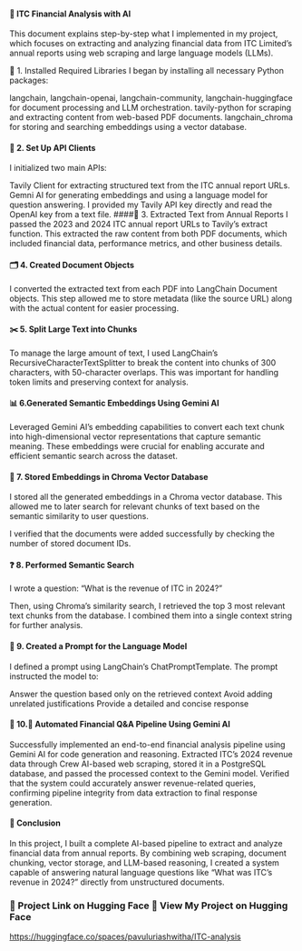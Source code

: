 #### 📄 ITC Financial Analysis with AI
This document explains step-by-step what I implemented in my project, which focuses on extracting and analyzing financial data from ITC Limited’s annual reports using web scraping and large language models (LLMs).

🔧 1. Installed Required Libraries
I began by installing all necessary Python packages:

langchain, langchain-openai, langchain-community, langchain-huggingface for document processing and LLM orchestration.
tavily-python for scraping and extracting content from web-based PDF documents.
langchain_chroma for storing and searching embeddings using a vector database.
#### 🔑 2. Set Up API Clients
I initialized two main APIs:

Tavily Client for extracting structured text from the ITC annual report URLs.
Gemni AI for generating embeddings and using a language model for question answering.
I provided my Tavily API key directly and read the OpenAI key from a text file.
####📄 3. Extracted Text from Annual Reports
I passed the 2023 and 2024 ITC annual report URLs to Tavily’s extract function. This extracted the raw content from both PDF documents, which included financial data, performance metrics, and other business details.

#### 🗂️ 4. Created Document Objects
I converted the extracted text from each PDF into LangChain Document objects. This step allowed me to store metadata (like the source URL) along with the actual content for easier processing.

#### ✂️ 5. Split Large Text into Chunks
To manage the large amount of text, I used LangChain’s RecursiveCharacterTextSplitter to break the content into chunks of 300 characters, with 50-character overlaps. This was important for handling token limits and preserving context for analysis.

#### 📊 6.Generated Semantic Embeddings Using Gemini AI
Leveraged Gemini AI’s embedding capabilities to convert each text chunk into high-dimensional vector representations that capture semantic meaning. These embeddings were crucial for enabling accurate and efficient semantic search across the dataset.



#### 🧠 7. Stored Embeddings in Chroma Vector Database
I stored all the generated embeddings in a Chroma vector database. This allowed me to later search for relevant chunks of text based on the semantic similarity to user questions.

I verified that the documents were added successfully by checking the number of stored document IDs.

#### ❓ 8. Performed Semantic Search
I wrote a question: “What is the revenue of ITC in 2024?”

Then, using Chroma’s similarity search, I retrieved the top 3 most relevant text chunks from the database. I combined them into a single context string for further analysis.

#### 💬 9. Created a Prompt for the Language Model
I defined a prompt using LangChain’s ChatPromptTemplate. The prompt instructed the model to:

Answer the question based only on the retrieved context
Avoid adding unrelated justifications
Provide a detailed and concise response
#### 🤖 10.🔄 Automated Financial Q&A Pipeline Using Gemini AI
Successfully implemented an end-to-end financial analysis pipeline using Gemini AI for code generation and reasoning. Extracted ITC’s 2024 revenue data through Crew AI-based web scraping, stored it in a PostgreSQL database, and passed the processed context to the Gemini model. Verified that the system could accurately answer revenue-related queries, confirming pipeline integrity from data extraction to final response generation.

#### 📘 Conclusion
In this project, I built a complete AI-based pipeline to extract and analyze financial data from annual reports. By combining web scraping, document chunking, vector storage, and LLM-based reasoning, I created a system capable of answering natural language questions like “What was ITC’s revenue in 2024?” directly from unstructured documents.

### 🤗 Project Link on Hugging Face 🔗 View My Project on Hugging Face
https://huggingface.co/spaces/pavuluriashwitha/ITC-analysis
